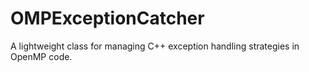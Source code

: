 # OMPExceptionCatcher
A lightweight class for managing C++ exception handling strategies in OpenMP code.
